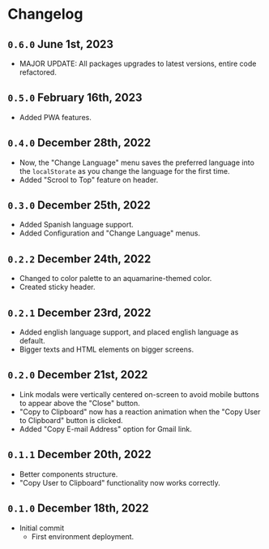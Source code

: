 # Changelog

## `0.6.0` June 1st, 2023
- MAJOR UPDATE: All packages upgrades to latest versions, entire code refactored.
## `0.5.0` February 16th, 2023
- Added PWA features.

## `0.4.0` December 28th, 2022
- Now, the "Change Language" menu saves the preferred language into the `localStorate` as you change the language for the first time.
- Added "Scrool to Top" feature on header.

## `0.3.0` December 25th, 2022
- Added Spanish language support.
- Added Configuration and "Change Language" menus.

## `0.2.2` December 24th, 2022
- Changed to color palette to an aquamarine-themed color.
- Created sticky header.

## `0.2.1` December 23rd, 2022
- Added english language support, and placed english language as default.
- Bigger texts and HTML elements on bigger screens.

## `0.2.0` December 21st, 2022
- Link modals were vertically centered on-screen to avoid mobile buttons to appear above the "Close" button.
- "Copy to Clipboard" now has a reaction animation when the "Copy User to Clipboard" button is clicked.
- Added "Copy E-mail Address" option for Gmail link.

## `0.1.1` December 20th, 2022
- Better components structure.
- "Copy User to Clipboard" functionality now works correctly.

## `0.1.0` December 18th, 2022
- Initial commit
    - First environment deployment.